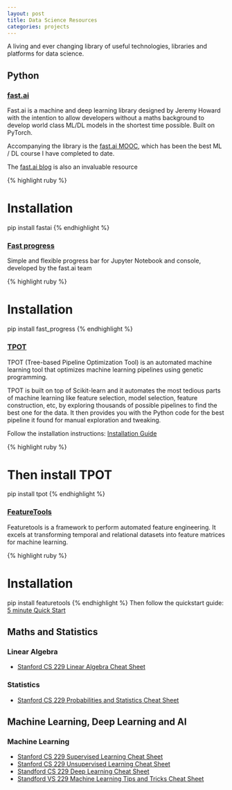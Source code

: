 ```yaml
---
layout: post
title: Data Science Resources
categories: projects
---
```


A living and ever changing library of useful technologies, libraries and platforms for data science.

<!-- more -->

<h2>Python</h2>

<h3><a href="https://github.com/fastai/fastai">fast.ai</a></h3>
Fast.ai is a machine and deep learning library designed by Jeremy Howard with the intention to allow developers without a maths background to develop world class ML/DL models in the shortest time possible. Built on PyTorch.

Accompanying the library is the <a href="http://www.fast.ai/">fast.ai MOOC</a>, which has been the best ML / DL course I have completed to date.

The <a href="http://www.fast.ai/topics/">fast.ai blog</a> is also an invaluable resource

{% highlight ruby %}
# Installation
pip install fastai
{% endhighlight %}


<h3><a href="https://github.com/fastai/fast_progress">Fast progress</a></h3>
Simple and flexible progress bar for Jupyter Notebook and console, developed by the fast.ai team

{% highlight ruby %}
# Installation
pip install fast_progress
{% endhighlight %}


<h3><a href="https://github.com/EpistasisLab/tpot">TPOT</a></h3>
TPOT (Tree-based Pipeline Optimization Tool) is an automated machine learning tool that optimizes machine learning pipelines using genetic programming.

TPOT is built on top of Scikit-learn and it automates the most tedious parts of machine learning like feature selection, model selection, feature construction, etc, by exploring thousands of possible pipelines to find the best one for the data. It then provides you with the Python code for the best pipeline it found for manual exploration and tweaking.

Follow the installation instructions: <a href="http://epistasislab.github.io/tpot/installing/">Installation Guide</a>

{% highlight ruby %}
# Then install TPOT
pip install tpot
{% endhighlight %}

<h3><a href="https://www.featuretools.com/">FeatureTools</a></h3>
Featuretools is a framework to perform automated feature engineering. It excels at transforming temporal and relational datasets into feature matrices for machine learning.

{% highlight ruby %}
# Installation
pip install featuretools
{% endhighlight %}
Then follow the quickstart guide: <a href="https://docs.featuretools.com/#minute-quick-start">5 minute Quick Start</a>




<h2>Maths and Statistics</h2>

<h3>Linear Algebra</h3>

<ul>
	<li><a href="https://stanford.edu/~shervine/teaching/cs-229/refresher-algebra-calculus.html">Stanford CS 229 Linear Algebra Cheat Sheet</a></li>
</ul>

<h3>Statistics</h3>

<ul>
	<li><a href="https://stanford.edu/~shervine/teaching/cs-229/refresher-probabilities-statistics.html">Stanford CS 229 Probabilities and Statistics Cheat Sheet</a></li>
</ul>

<h2>Machine Learning, Deep Learning and AI</h2>

<h3>Machine Learning</h3>

<ul>
	<li><a href="https://stanford.edu/~shervine/teaching/cs-229/cheatsheet-supervised-learning.html">Stanford CS 229 Supervised Learning Cheat Sheet</a></li>
	<li><a href="https://stanford.edu/~shervine/teaching/cs-229/cheatsheet-unsupervised-learning.html">Stanford CS 229 Unsupervised Learning Cheat Sheet</a></li>
	<li><a href="https://stanford.edu/~shervine/teaching/cs-229/cheatsheet-deep-learning.html">Standford CS 229 Deep Learning Cheat Sheet</a></li>
	<li><a href="https://stanford.edu/~shervine/teaching/cs-229/cheatsheet-machine-learning-tips-and-tricks.html">Standford VS 229 Machine Learning Tips and Tricks Cheat Sheet</a></li>
</ul>